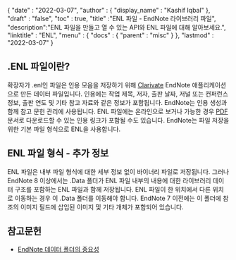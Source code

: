 {
  "date" : "2022-03-07",
  "author" : {
    "display_name" : "Kashif Iqbal"
},
  "draft" : "false",
  "toc" : true,
  "title" :"ENL 파일 - EndNote 라이브러리 파일",
  "description":"ENL 파일을 만들고 열 수 있는 API와 ENL 파일에 대해 알아보세요.",
  "linktitle" : "ENL",
  "menu" : {
    "docs" : {
      "parent" : "misc"
}
},
  "lastmod" : "2022-03-07"
}

## .ENL 파일이란?

확장자가 .enl인 파일은 인용 모음을 저장하기 위해 [Clarivate](https://support.clarivate.com/Endnote/s/?language=en_US) EndNote 애플리케이션으로 만든 데이터 파일입니다. 인용에는 작업 제목, 저자, 출판 날짜, 저널 또는 컨퍼런스 정보, 출판 연도 및 기타 참고 자료와 같은 정보가 포함됩니다. EndNote는 인용 생성과 함께 참고 문헌 관리에 사용됩니다. ENL 파일에는 온라인으로 보거나 가능한 경우 [PDF](/ko/pdf/) 문서로 다운로드할 수 있는 인용 링크가 포함될 수도 있습니다. EndNote는 파일 저장을 위한 기본 파일 형식으로 ENL을 사용합니다.

## ENL 파일 형식 - 추가 정보

ENL 파일은 내부 파일 형식에 대한 세부 정보 없이 바이너리 파일로 저장됩니다. 그러나 EndNote 8 이상에서는 .Data 폴더가 ENL 파일 내부의 내용에 대한 라이브러리 데이터 구조를 포함하는 ENL 파일과 함께 저장됩니다. ENL 파일이 한 위치에서 다른 위치로 이동하는 경우 이 .Data 폴더를 이동해야 합니다. EndNote 7 이전에는 이 폴더에 참조의 이미지 필드에 삽입된 이미지 및 기타 개체가 포함되어 있습니다.

## 참고문헌

* [EndNote 데이터 폴더의 중요성](https://support.clarivate.com/Endnote/s/article/EndNote-Description-of-the-Data-folder-that-accompanies-enl-library-files)

